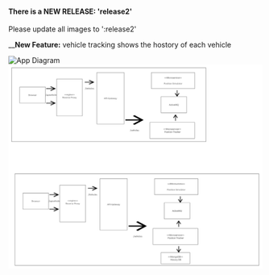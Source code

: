 #### There is a NEW RELEASE: 'release2'
Please update all images to ':release2'

____New Feature:__ vehicle tracking shows the hostory of each vehicle 

![App Diagram](./image/applicatio%20n-diag.png|width=640)
<img src="./image/applicatio%20n-diag.png" width="640">
